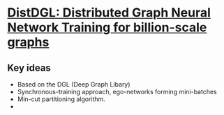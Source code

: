 # [DistDGL: Distributed Graph Neural Network Training for billion-scale graphs](https://arxiv.org/pdf/2010.05337.pdf)

## Key ideas
* Based on the DGL (Deep Graph Libary)
* Synchronous-training approach, ego-networks forming mini-batches
* Min-cut partitioning algorithm.
* 
